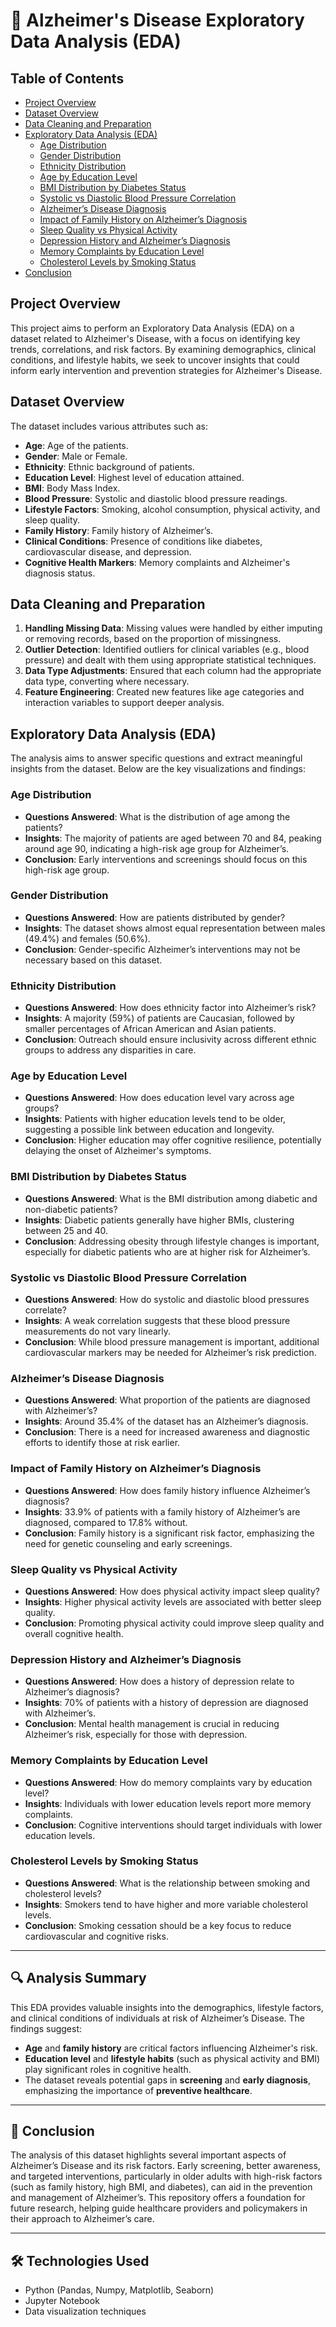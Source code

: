 # 🧠 Alzheimer's Disease Exploratory Data Analysis (EDA)

## Table of Contents
- [Project Overview](#project-overview)
- [Dataset Overview](#dataset-overview)
- [Data Cleaning and Preparation](#data-cleaning-and-preparation)
- [Exploratory Data Analysis (EDA)](#exploratory-data-analysis-eda)
  - [Age Distribution](#age-distribution)
  - [Gender Distribution](#gender-distribution)
  - [Ethnicity Distribution](#ethnicity-distribution)
  - [Age by Education Level](#age-by-education-level)
  - [BMI Distribution by Diabetes Status](#bmi-distribution-by-diabetes-status)
  - [Systolic vs Diastolic Blood Pressure Correlation](#systolic-vs-diastolic-blood-pressure-correlation)
  - [Alzheimer’s Disease Diagnosis](#alzheimers-disease-diagnosis)
  - [Impact of Family History on Alzheimer’s Diagnosis](#impact-of-family-history-on-alzheimers-diagnosis)
  - [Sleep Quality vs Physical Activity](#sleep-quality-vs-physical-activity)
  - [Depression History and Alzheimer’s Diagnosis](#depression-history-and-alzheimers-diagnosis)
  - [Memory Complaints by Education Level](#memory-complaints-by-education-level)
  - [Cholesterol Levels by Smoking Status](#cholesterol-levels-by-smoking-status)
- [Conclusion](#Conclusion)

## Project Overview
This project aims to perform an Exploratory Data Analysis (EDA) on a dataset related to Alzheimer's Disease, with a focus on identifying key trends, correlations, and risk factors. By examining demographics, clinical conditions, and lifestyle habits, we seek to uncover insights that could inform early intervention and prevention strategies for Alzheimer's Disease.

## Dataset Overview
The dataset includes various attributes such as:
- **Age**: Age of the patients.
- **Gender**: Male or Female.
- **Ethnicity**: Ethnic background of patients.
- **Education Level**: Highest level of education attained.
- **BMI**: Body Mass Index.
- **Blood Pressure**: Systolic and diastolic blood pressure readings.
- **Lifestyle Factors**: Smoking, alcohol consumption, physical activity, and sleep quality.
- **Family History**: Family history of Alzheimer’s.
- **Clinical Conditions**: Presence of conditions like diabetes, cardiovascular disease, and depression.
- **Cognitive Health Markers**: Memory complaints and Alzheimer's diagnosis status.

## Data Cleaning and Preparation
1. **Handling Missing Data**: Missing values were handled by either imputing or removing records, based on the proportion of missingness.
2. **Outlier Detection**: Identified outliers for clinical variables (e.g., blood pressure) and dealt with them using appropriate statistical techniques.
3. **Data Type Adjustments**: Ensured that each column had the appropriate data type, converting where necessary.
4. **Feature Engineering**: Created new features like age categories and interaction variables to support deeper analysis.

## Exploratory Data Analysis (EDA)
The analysis aims to answer specific questions and extract meaningful insights from the dataset. Below are the key visualizations and findings:

### Age Distribution
- **Questions Answered**: What is the distribution of age among the patients?
- **Insights**: The majority of patients are aged between 70 and 84, peaking around age 90, indicating a high-risk age group for Alzheimer’s.
- **Conclusion**: Early interventions and screenings should focus on this high-risk age group.

### Gender Distribution
- **Questions Answered**: How are patients distributed by gender?
- **Insights**: The dataset shows almost equal representation between males (49.4%) and females (50.6%).
- **Conclusion**: Gender-specific Alzheimer’s interventions may not be necessary based on this dataset.

### Ethnicity Distribution
- **Questions Answered**: How does ethnicity factor into Alzheimer’s risk?
- **Insights**: A majority (59%) of patients are Caucasian, followed by smaller percentages of African American and Asian patients.
- **Conclusion**: Outreach should ensure inclusivity across different ethnic groups to address any disparities in care.

### Age by Education Level
- **Questions Answered**: How does education level vary across age groups?
- **Insights**: Patients with higher education levels tend to be older, suggesting a possible link between education and longevity.
- **Conclusion**: Higher education may offer cognitive resilience, potentially delaying the onset of Alzheimer's symptoms.

### BMI Distribution by Diabetes Status
- **Questions Answered**: What is the BMI distribution among diabetic and non-diabetic patients?
- **Insights**: Diabetic patients generally have higher BMIs, clustering between 25 and 40.
- **Conclusion**: Addressing obesity through lifestyle changes is important, especially for diabetic patients who are at higher risk for Alzheimer’s.

### Systolic vs Diastolic Blood Pressure Correlation
- **Questions Answered**: How do systolic and diastolic blood pressures correlate?
- **Insights**: A weak correlation suggests that these blood pressure measurements do not vary linearly.
- **Conclusion**: While blood pressure management is important, additional cardiovascular markers may be needed for Alzheimer’s risk prediction.

### Alzheimer’s Disease Diagnosis
- **Questions Answered**: What proportion of the patients are diagnosed with Alzheimer’s?
- **Insights**: Around 35.4% of the dataset has an Alzheimer’s diagnosis.
- **Conclusion**: There is a need for increased awareness and diagnostic efforts to identify those at risk earlier.

### Impact of Family History on Alzheimer’s Diagnosis
- **Questions Answered**: How does family history influence Alzheimer’s diagnosis?
- **Insights**: 33.9% of patients with a family history of Alzheimer’s are diagnosed, compared to 17.8% without.
- **Conclusion**: Family history is a significant risk factor, emphasizing the need for genetic counseling and early screenings.

### Sleep Quality vs Physical Activity
- **Questions Answered**: How does physical activity impact sleep quality?
- **Insights**: Higher physical activity levels are associated with better sleep quality.
- **Conclusion**: Promoting physical activity could improve sleep quality and overall cognitive health.

### Depression History and Alzheimer’s Diagnosis
- **Questions Answered**: How does a history of depression relate to Alzheimer’s diagnosis?
- **Insights**: 70% of patients with a history of depression are diagnosed with Alzheimer’s.
- **Conclusion**: Mental health management is crucial in reducing Alzheimer’s risk, especially for those with depression.

### Memory Complaints by Education Level
- **Questions Answered**: How do memory complaints vary by education level?
- **Insights**: Individuals with lower education levels report more memory complaints.
- **Conclusion**: Cognitive interventions should target individuals with lower education levels.

### Cholesterol Levels by Smoking Status
- **Questions Answered**: What is the relationship between smoking and cholesterol levels?
- **Insights**: Smokers tend to have higher and more variable cholesterol levels.
- **Conclusion**: Smoking cessation should be a key focus to reduce cardiovascular and cognitive risks.

---

## 🔍 **Analysis Summary**

This EDA provides valuable insights into the demographics, lifestyle factors, and clinical conditions of individuals at risk of Alzheimer’s Disease. The findings suggest:
- **Age** and **family history** are critical factors influencing Alzheimer's risk.
- **Education level** and **lifestyle habits** (such as physical activity and BMI) play significant roles in cognitive health.
- The dataset reveals potential gaps in **screening** and **early diagnosis**, emphasizing the importance of **preventive healthcare**.

---

## 🚀 **Conclusion**

The analysis of this dataset highlights several important aspects of Alzheimer’s Disease and its risk factors. Early screening, better awareness, and targeted interventions, particularly in older adults with high-risk factors (such as family history, high BMI, and diabetes), can aid in the prevention and management of Alzheimer’s. This repository offers a foundation for future research, helping guide healthcare providers and policymakers in their approach to Alzheimer’s care.

---

## 🛠 **Technologies Used**
- Python (Pandas, Numpy, Matplotlib, Seaborn)
- Jupyter Notebook
- Data visualization techniques

